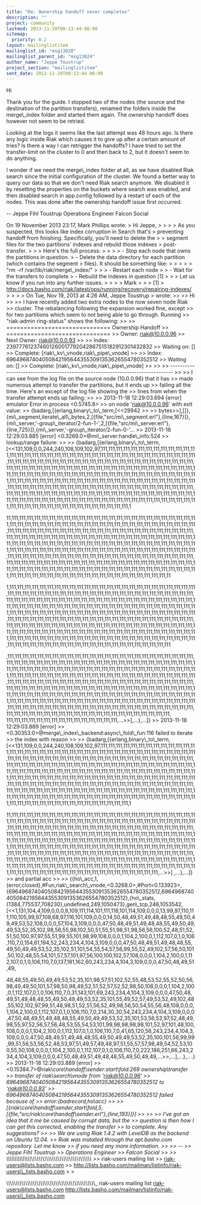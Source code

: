 ```yaml
---
title: "Re: Ownership handoff never completes"
description: ""
project: community
lastmod: 2013-11-20T00:13:44-08:00
sitemap:
  priority: 0.2
layout: mailinglistitem
mailinglist_id: "msg13028"
mailinglist_parent_id: "msg13024"
author_name: "Jeppe Toustrup"
project_section: "mailinglistitem"
sent_date: 2013-11-20T00:13:44-08:00
---
```



Hi

Thank you for the guide. I stopped two of the nodes (the source and
the destination of the partition transfers), renamed the folders
inside the merge\\_index folder and started them again. The ownership
handoff does however not seem to be retried.

Looking at the logs it seems like the last attempt was 48 hours ago.
Is there any logic inside Riak which causes it to give up after a
certain amount of tries?
Is there a way I can retrigger the handoffs?
I have tried to set the transfer-limit on the cluster to 0 and then
back to 2, but it doesn't seem to do anything.

I wonder if we need the merge\\_index folder at all, as we have disabled
Riak search since the initial configuration of the cluster. We found a
better way to query our data so that we don't need Riak search
anymore. We disabled it by resetting the properties on the buckets
where search was enabled, and then disabled search in app.config
followed by a restart of each of the nodes. This was done after the
ownership handoff issue first occurred.

-- 
Jeppe Fihl Toustrup
Operations Engineer
Falcon Social


On 19 November 2013 23:17, Mark Phillips  wrote:
&gt; Hi Jeppe,
&gt;
&gt;
&gt;
&gt; As you suspected, this looks like index corruption in Search that's
&gt; preventing handoff from finishing. Specifically, you'll need to delete the
&gt;
&gt; segment files for the two partitions' indexes and rebuild those indexes
&gt; post-transfer.
&gt;
&gt;
&gt; Here's the full process:
&gt;
&gt;
&gt;
&gt; - Stop each node that owns the partitions in question.
&gt; - Delete the data directory for each partition (which contains the segment
&gt; files). It should be something like:
&gt;
&gt;
&gt;
&gt;
&gt; "rm -rf /var/lib/riak/merge\\_index/"
&gt;
&gt;
&gt; - Restart each node
&gt;
&gt; - Wait for the transfers to complete
&gt; - Rebuild the indexes in question [1]
&gt;
&gt;
&gt; Let us know if you run into any further issues.
&gt;
&gt;
&gt;
&gt; Mark
&gt;
&gt;
&gt; [1]
&gt; http://docs.basho.com/riak/latest/ops/running/recovery/repairing-indexes/
&gt;
&gt;
&gt;
&gt; On Tue, Nov 19, 2013 at 4:26 AM, Jeppe Toustrup 
&gt; wrote:
&gt;&gt;
&gt;&gt; Hi
&gt;&gt;
&gt;&gt; I have recently added two extra nodes to the now seven node Riak
&gt;&gt; cluster. The rebalancing following the expansion worked fine, except
&gt;&gt; for two partitions which seem to not being able to go through. Running
&gt;&gt; "riak-admin ring-status" shows the following:
&gt;&gt;
&gt;&gt; ============================== Ownership Handoff
&gt;&gt; ==============================
&gt;&gt; Owner: riak@10.0.0.96
&gt;&gt; Next Owner: riak@10.0.0.93
&gt;&gt;
&gt;&gt; Index: 239777612374601260017792042867515182912301432832
&gt;&gt; Waiting on: []
&gt;&gt; Complete: [riak\\_kv\\_vnode,riak\\_pipe\\_vnode]
&gt;&gt;
&gt;&gt; Index: 696496874040508421956443553091353626554780352512
&gt;&gt; Waiting on: []
&gt;&gt; Complete: [riak\\_kv\\_vnode,riak\\_pipe\\_vnode]
&gt;&gt;
&gt;&gt;
&gt;&gt; -------------------------------------------------------------------------------
&gt;&gt;
&gt;&gt; I can see from the log file on the source node (10.0.0.96) that it has
&gt;&gt; made numerous attempt to transfer the partitions, but it ends up
&gt;&gt; failing all the time. Here's an except of the log file showing the
&gt;&gt; lines from when the transfer attempt ends up failing:
&gt;&gt;
&gt;&gt; 2013-11-18 12:29:03.694 [error] emulator Error in process &lt;0.5745.8&gt;
&gt;&gt; on node 'riak@10.0.0.96' with exit value:
&gt;&gt; {badarg,[{erlang,binary\\_to\\_term,[&lt;&lt;29942
&gt;&gt;
&gt;&gt; bytes&gt;&gt;],[]},{mi\\_segment,iterate\\_all\\_bytes,2,[{file,"src/mi\\_segment.erl"},{line,167}]},{mi\\_server,'-group\\_iterator/2-fun-1-',2,[{file,"src/mi\\_server.erl"},{line,725}]},{mi\\_server,'-group\\_iterator/2-fun-0-'...
&gt;&gt; 2013-11-18 12:29:03.885 [error] &lt;0.3269.0&gt;@mi\\_server:handle\\_info:524
&gt;&gt; lookup/range failure:
&gt;&gt;
&gt;&gt; {badarg,[{erlang,binary\\_to\\_term,[&lt;&lt;131,109,0,0,244,240,108,109,102,97,111,111,111,111,111,111,111,111,111,111,111,111,111,111,111,111,111,111,111,111,111,111,111,111,111,111,111,111,111,111,111,111,111,111,111,111,111,111,111,111,111,111,111,111,111,111,111,111,111,111,111,111,111,111,111,111,111,111,111,111,111,111,111,111,111,111,111,111,111,111,111,111,111,111,111,111,111,111,111,111,111,111,111,111,111,111,111,111,111,111,111,111,111,111,111,111,111,111,111,111,111,111,111,111,111,111,111,111,111,111,111,111,111,111,111,111,111,111,111,111,111,111,111,111,111,111,111,111,111,111,111,111,111,111,111,111,111,111,111,111,111,111,111,111,111,111,111,111,111,111,111,111,111,111,111,111,111,111,111,111,111,111,111,111,111,111,111,111,111,111,111,111,111,111,111,111,111,111,111,111,111,111,111,111,111,111,111,111,111,111,111,111,111,111,111,111,111,111,111,111,111,111,111,111,111,111,111,111,111,111,111,111,111,111,111,111,111,111,111,111,111,111,111,111,111,111,111,111,111,111,111,1
 
11,111,111,111,111,111,111,111,111,111,111,111,111,111,111,111,111,111,111,111,111,111,111,111,111,111,111,111,111,111,111,111,111,111,111,111,111,111,111,111,111,111,111,111,111,111,111,111,111,111,111,111,111,111,111,111,111,111,111,111,111,111,111,111,111,111,111,111,111,111,111,111,111,111,111,111,111,111,111,111,111,111,111,111,111,111,111,111,111,111,111,111,111,111,111,111,111,111,111,111,111,111,111,111,111,111,111,111,111,111,111,111,111,111,111,111,111,111,111,111,111,111,111,111,111,111,111,111,111,111,111,111,111,111,111,111,111,111,111,111,111,111,111,111,111,111,111,111,111,111,111,111,111,111,111,111,111,111,111,111,111,111,111,111,111,111,111,111,111,111,111,111,111,111,111,111,111,111,111,111,111,111,111,111,111,111,111,111,111,111,111,111,111,111,111,111,111,111,111,111,111,111,111,111,111,111,111,111,111,111,111,111,111,111,111,111,111,111,111,111,111,111,111,111,111,111,111,111,111,111,111,111,111,111,111,111,111,111,111,111,111,111,111,111,111,111,111,111,111,11
 
1,111,111,111,111,111,111,111,111,111,111,111,111,111,111,111,111,111,111,111,111,111,111,111,111,111,111,111,111,111,111,111,111,111,111,111,111,111,111,111,111,111,111,111,111,111,111,111,111,111,111,111,111,111,111,111,111,111,111,111,111,111,111,111,111,111,111,111,111,111,111,111,111,111,111,111,111,111,111,111,111,111,111,111,111,111,111,111,111,111,111,111,111,111,111,111,111,111,111,111,111,111,111,111,111,111,111,111,111,111,111,111,111,111,111,111,111,111,111,111,111,111,111,111,111,111,111,111,111,111,111,111,111,111,111,111,111,111,111,111,111,111,111,111,111,111,111,111,111,111,111,111,111,111,111,111,111,111,111,111,111,111,111,111,111,111,111,111,111,111,111,111,111,111,111,111,111,111,111,111,111,111,111,111,111,111,111,111,111,111,111,111,111,111,111,111,111,111,111,111,111,111,111,111,111,111,111,111,111,111,111,111,111,111,111,111,111,111,111,111,111,111,111,111,111,111,111,111,111,111,111,111,111,111,111,111,111,111,111,111,111,111,111,111,111,111,111,111,111,111
 
,111,111,111,111,111,111,111,111,111,111,111,111,111,111,111,111,111,111,111,111,111,111,111,111,111,111,111,111,111,111,111,111,111,111,111,111,111,111,111,111,111,111,111,111,111,111,111,111,111,111,111,111,111,111,111,111,111,111,111,111,111,111,111,111,111,111,111,111,111,111,111,111,111,111,111,111,111,111,111,111,111,111,111,111,111,111,111,111,111,111,111,111,111,111,111,111,111,111,111,111,111,111,111,111,111,111,111,111,111,111,111,111,111,111,111,111,111,111,111,111,111,111,111,111,111,111,111,111,111,111,111,111,111,111,111,111,111,111,111,111,111,111,111,111,111,111,111,111,111,111,111,111,111,111,111,111,111,111,111,111,111,111,111,111,111,111,111,111,111,111,111,111,111,111,111,111,111,111,111,111,111,111,111,111,111,111,111,111,111,111,111,111,111,111,111,111,111,111,111,111,111,111,111,111,111,111,111,111,111,111,111,111,111,111,111,111,111,111,111,111,111,111,111,111,111,111,111,111,111,111,111,111,111,111,111,111,111,111,111,111,111,111,111,111,111,111,111,111,111,
 111,111,111,111,111,111,111,111,111,111,111,111,111,111,111,...&gt;&gt;],...},...]}
&gt;&gt; 2013-11-18 12:29:03.889 [error]
&gt;&gt; &lt;0.30353.0&gt;@merge\\_index\\_backend:async\\_fold\\_fun:116 failed to iterate
&gt;&gt; the index with reason
&gt;&gt;
&gt;&gt; {badarg,[{erlang,binary\\_to\\_term,[&lt;&lt;131,109,0,0,244,240,108,109,102,97,111,111,111,111,111,111,111,111,111,111,111,111,111,111,111,111,111,111,111,111,111,111,111,111,111,111,111,111,111,111,111,111,111,111,111,111,111,111,111,111,111,111,111,111,111,111,111,111,111,111,111,111,111,111,111,111,111,111,111,111,111,111,111,111,111,111,111,111,111,111,111,111,111,111,111,111,111,111,111,111,111,111,111,111,111,111,111,111,111,111,111,111,111,111,111,111,111,111,111,111,111,111,111,111,111,111,111,111,111,111,111,111,111,111,111,111,111,111,111,111,111,111,111,111,111,111,111,111,111,111,111,111,111,111,111,111,111,111,111,111,111,111,111,111,111,111,111,111,111,111,111,111,111,111,111,111,111,111,111,111,111,111,111,111,111,111,111,111,111,111,111,111,111,111,111,111,111,111,111,111,111,111,111,111,111,111,111,111,111,111,111,111,111,111,111,111,111,111,111,111,111,111,111,111,111,111,111,111,111,111,111,111,111,111,111,111,111,111,111,111,111,111,111,111,111,111,111,111,111,111,111,1
 
11,111,111,111,111,111,111,111,111,111,111,111,111,111,111,111,111,111,111,111,111,111,111,111,111,111,111,111,111,111,111,111,111,111,111,111,111,111,111,111,111,111,111,111,111,111,111,111,111,111,111,111,111,111,111,111,111,111,111,111,111,111,111,111,111,111,111,111,111,111,111,111,111,111,111,111,111,111,111,111,111,111,111,111,111,111,111,111,111,111,111,111,111,111,111,111,111,111,111,111,111,111,111,111,111,111,111,111,111,111,111,111,111,111,111,111,111,111,111,111,111,111,111,111,111,111,111,111,111,111,111,111,111,111,111,111,111,111,111,111,111,111,111,111,111,111,111,111,111,111,111,111,111,111,111,111,111,111,111,111,111,111,111,111,111,111,111,111,111,111,111,111,111,111,111,111,111,111,111,111,111,111,111,111,111,111,111,111,111,111,111,111,111,111,111,111,111,111,111,111,111,111,111,111,111,111,111,111,111,111,111,111,111,111,111,111,111,111,111,111,111,111,111,111,111,111,111,111,111,111,111,111,111,111,111,111,111,111,111,111,111,111,111,111,111,111,111,111,...&gt;&gt;]
 ,...},...]}
&gt;&gt; and partial acc
&gt;&gt;
&gt;&gt; {{ho\\_acc,1,{error,closed},#Fun,riak\\_search\\_vnode,&lt;0.3268.0&gt;,#Port&lt;0.133923&gt;,{696496874040508421956443553091353626554780352512,696496874040508421956443553091353626554780352512},{ho\\_stats,{1384,775537,708230},undefined,249,1050473},gen\\_tcp,246,1053542,[&lt;&lt;1,131,104,4,109,0,0,0,8,109,111,114,101,111,118,101,114,109,0,0,0,13,99,97,110,111,110,105,99,97,108,68,97,116,101,109,0,0,0,14,50,48,49,51,49,48,48,55,49,50,49,49,53,52,108,0,0,0,57,104,3,109,0,0,0,47,50,48,49,51,49,48,48,55,49,50,49,49,53,52,35,102,98,56,55,98,102,50,51,55,51,98,51,98,56,56,100,52,48,51,52,51,50,100,97,97,55,51,99,55,101,98,99,108,0,0,0,1,104,2,100,0,1,112,107,0,1,0,106,110,7,0,154,61,194,52,243,234,4,104,3,109,0,0,0,47,50,48,49,51,49,48,48,55,49,50,49,49,53,52,35,102,51,101,54,55,54,57,56,99,55,52,49,102,57,56,50,101,50,102,48,55,54,101,57,57,101,97,56,100,100,102,57,108,0,0,0,1,104,2,100,0,1,112,107,0,1,0,106,110,7,0,137,181,162,60,243,234,4,104,3,109,0,0,0,47,50,48,49,51,49,
 
48,48,55,49,50,49,49,53,52,35,101,98,57,51,102,52,55,48,53,52,55,52,50,56,98,49,49,50,101,57,98,50,98,49,52,51,52,57,52,52,98,50,108,0,0,0,1,104,2,100,0,1,112,107,0,1,0,106,110,7,0,31,143,101,69,243,234,4,104,3,109,0,0,0,47,50,48,49,51,49,48,48,55,49,50,49,49,53,52,35,101,55,49,52,57,49,53,52,49,102,48,55,102,102,97,99,51,48,98,51,52,51,56,52,49,98,56,50,54,55,56,48,108,0,0,0,1,104,2,100,0,1,112,107,0,1,0,106,110,7,0,214,30,30,54,243,234,4,104,3,109,0,0,0,47,50,48,49,51,49,48,48,55,49,50,49,49,53,52,35,101,53,56,53,97,52,48,49,98,55,97,52,56,57,56,48,53,55,54,53,101,99,98,98,98,98,101,52,97,101,48,100,108,0,0,0,1,104,2,100,0,1,112,107,0,1,0,106,110,7,0,41,65,120,56,243,234,4,104,3,109,0,0,0,47,50,48,49,51,49,48,48,55,49,50,49,49,53,52,35,100,101,56,99,99,99,51,56,53,56,52,48,53,97,51,49,57,49,48,97,51,55,57,57,98,49,54,52,53,100,55,50,108,0,0,0,1,104,2,100,0,1,112,107,0,1,0,106,110,7,0,222,186,251,66,243,234,4,104,3,109,0,0,0,47,50,48,49,51,49,48,48,55,49,50,49,49,...&gt;&gt;,...],...},..
 .}
&gt;&gt; 2013-11-18 12:29:03.889 [error]
&gt;&gt; &lt;0.15384.7&gt;@riak\\_core\\_handoff\\_sender:start\\_fold:269 ownership\\_transfer
&gt;&gt; transfer of riak\\_search\\_vnode from 'riak@10.0.0.96'
&gt;&gt; 696496874040508421956443553091353626554780352512 to 'riak@10.0.0.93'
&gt;&gt; 696496874040508421956443553091353626554780352512 failed because of
&gt;&gt; error:{badrecord,ho\\_acc}
&gt;&gt;
&gt;&gt; [{riak\\_core\\_handoff\\_sender,start\\_fold,5,[{file,"src/riak\\_core\\_handoff\\_sender.erl"},{line,193}]}]
&gt;&gt;
&gt;&gt;
&gt;&gt; I've got an idea that it me be caused by corrupt data, but the
&gt;&gt; question is then how I can get this corrected, enabling the transfer
&gt;&gt; to complete. Any suggestions?
&gt;&gt;
&gt;&gt; We are using Riak 1.4.2 with LevelDB as the backend on Ubuntu 12.04.
&gt;&gt; Riak was installed through the apt.basho.com repository. Let me know
&gt;&gt; if you need any more information.
&gt;&gt;
&gt;&gt; --
&gt;&gt; Jeppe Fihl Toustrup
&gt;&gt; Operations Engineer
&gt;&gt; Falcon Social
&gt;&gt;
&gt;&gt; \\_\\_\\_\\_\\_\\_\\_\\_\\_\\_\\_\\_\\_\\_\\_\\_\\_\\_\\_\\_\\_\\_\\_\\_\\_\\_\\_\\_\\_\\_\\_\\_\\_\\_\\_\\_\\_\\_\\_\\_\\_\\_\\_\\_\\_\\_\\_
&gt;&gt; riak-users mailing list
&gt;&gt; riak-users@lists.basho.com
&gt;&gt; http://lists.basho.com/mailman/listinfo/riak-users\\_lists.basho.com
&gt;
&gt;

\\_\\_\\_\\_\\_\\_\\_\\_\\_\\_\\_\\_\\_\\_\\_\\_\\_\\_\\_\\_\\_\\_\\_\\_\\_\\_\\_\\_\\_\\_\\_\\_\\_\\_\\_\\_\\_\\_\\_\\_\\_\\_\\_\\_\\_\\_\\_
riak-users mailing list
riak-users@lists.basho.com
http://lists.basho.com/mailman/listinfo/riak-users\\_lists.basho.com



